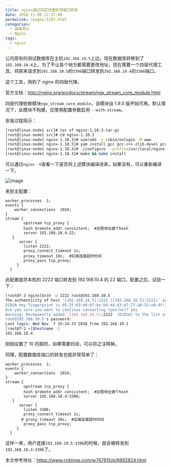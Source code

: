 ```yaml
---
title: nginx通过四层代理实现端口转发
date: 2018-11-08 22:37:09
permalink: /pages/1197.html
categories:
  - 运维观止
  - Nginx
tags:
  - nginx
---
```


公司原有的测试数据库在主机`192.168.10.5`上边，现在数据库转移到了`192.168.10.4`上，为了不让各个地方都需要更改地址，现在需要一个四层代理工具，将原来请求到`192.168.10.5`的`3306`端口转发到`192.168.10.4`的`3306`端口。



这个工具，用到了 nginx 的四层代理。



官方文档：http://nginx.org/en/docs/stream/ngx_stream_core_module.html



四层代理依赖模块`ngx_stream_core_module`，该模块自 1.9.0 版开始可用。默认情况下，此模块不构建，应使用配置参数启用 `--with-stream`。



安装过程简示：



```sh
[root@linux-node1 src]# tar xf nginx-1.10.3.tar.gz 
[root@linux-node1 src]# cd nginx-1.10.3
[root@linux-node1 nginx-1.10.3]# useradd -s /sbin/nologin -M www
[root@linux-node1 nginx-1.10.3]# yum install gcc gcc-c++ zlib-devel pcre-devel openssl openssl-devel -y
[root@linux-node1 nginx-1.10.3]# ./configure --prefix=/usr/local/nginx-1.10.3 --user=www --group=www --with-http_ssl_module --with-http_stub_status_module --with-file-aio --with-stream
[root@linux-node1 nginx-1.10.3]# make && make install 
```



可以通过`nginx -V`查看一下是否将上述模块编译进来，如果没有，可以重新编译一下。





![image](http://t.eryajf.net/imgs/2021/09/953bc15ab5687cd0.jpg)





来到主配置：



```nginx
worker_processes  1;
events {
    worker_connections  1024;
}
stream {  
        upstream tcp_proxy {
        hash $remote_addr consistent;  #远程地址做个hash
        server 192.168.10.4:22;
   }
      server {
        listen 2222;
        proxy_connect_timeout 1s;
        proxy_timeout 10s;  #后端连接超时时间
        proxy_pass tcp_proxy;
     }
  }
```



此配置是将本机的 2222 端口转发到 192.168.10.4 的 22 端口，配置之后，试验一下：



```sh
[root@7-3 nginx]$ssh -p 2222 root@192.168.10.5
The authenticity of host '[192.168.10.5]:2222 ([192.168.10.5]:2222)' can't be established.
ECDSA key fingerprint is 05:2f:63:e9:87:be:b4:44:d3:d7:77:a0:52:e0:4f:2f.
Are you sure you want to continue connecting (yes/no)? yes
Warning: Permanently added '[192.168.10.5]:2222' (ECDSA) to the list of known hosts.
root@192.168.10.5's password:
Last login: Wed Nov  7 15:24:33 2018 from 192.168.10.1
[root@7-2 ~]$hostname -I
192.168.10.4
```



刚刚设置了 10 的超时，如果需要的话，可以将之注释掉。



同理，配置数据库端口的转发也就非常简单了：



```nginx
worker_processes  1;
events {
    worker_connections  1024;
}
stream {  
        upstream tcp_proxy {
        hash $remote_addr consistent;  #远程地址做个hash
        server 192.168.10.4:3306;
   }
      server {
        listen 3306;
        proxy_connect_timeout 1s;
       # proxy_timeout 10s;  #后端连接超时时间
        proxy_pass tcp_proxy;
     }
  }
```



这样一来，用户连接`192.168.10.5:3306`的时候，就会被转发到`192.168.10.4:3306`了。



本文参考地址：https://www.cnblogs.com/w787815/p/6682824.html
